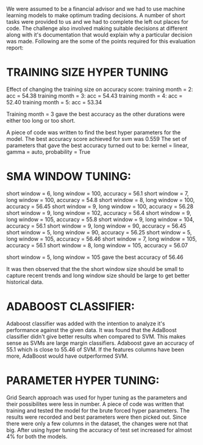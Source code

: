 We were assumed to be a financial advisor and we had to use machine learning models to make optimum trading decisions. A number of short tasks were provided to us and we had to complete the left out places for code. The challenge also involved making suitable decisions at different along with it's documentation that would explain why a particular decision was made. 
Following are the some of the points required for this evaluation report:
# TRAINING SIZE HYPER TUNING
Effect of changing the training size on accuracy score:
training month = 2: acc = 54.38
training month = 3: acc = 54.43
training month = 4: acc = 52.40
training month = 5: acc = 53.34

Training month = 3 gave the best accuracy as the other durations were either too long or too short.

A piece of code was written to find the best hyper parameters for the model. The best accuracy score achieved for svm was 0.559
The set of parameters that gave the best accuracy turned out to be: 
kernel = linear, gamma = auto, probability = True

# SMA WINDOW TUNING:
short window = 6, long window = 100, accuracy =  56.1
short window = 7, long window = 100, accuracy =  54.8
short window = 8, long window = 100, accuracy =  56.45
short window = 9, long window = 100, accuracy =  56.28
short window = 9, long window = 102, accuracy =  56.4
short window = 9, long window = 105, accuracy =  55.8
short window = 9, long window = 104, accuracy =  56.1
short window = 9, long window = 90, accuracy = 56.45
short window = 5, long window = 90, accuracy = 56.25
short window = 5, long window = 105, accuracy =  56.46
short window = 7, long window = 105, accuracy =  56.1
short window = 8, long window = 105, accuracy =  56.07

short window = 5, long window = 105 gave the best accuracy of 56.46

It was then observed that the the short window size should be small to capture recent trends and long window size should be large to get better historical data.

# ADABOOST CLASSIFIER:
Adaboost classifier was added with the intention to analyze it's performance against the given data. It was found that the AdaBoost classifier didn't give better results when compared to SVM. This makes sense as SVMs are large margin classifiers. Adaboost gave an accuracy of 55.1 which is close to 55.46 of SVM. If the features columns have been more, AdaBoost would have outperformed SVM.

# PARAMETER HYPER TUNING:
Grid Search approach was used for hyper tuning as the parameters and their possibilites were less in number. A piece of code was written that training and tested the model for the brute forced hyper parameters. The results were recorded and best parameters were then picked out. Since there were only a few columns in the dataset, the changes were not that big. After using hyper tuning the accuracy of test set increased for almost 4% for both the models.